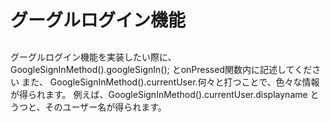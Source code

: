 # グーグルログイン機能

##
グーグルログイン機能を実装したい際に、 GoogleSignInMethod().googleSignIn(); とonPressed関数内に記述してください
また、 GoogleSignInMethod().currentUser.何々と打つことで、色々な情報が得られます。
例えば、GoogleSignInMethod().currentUser.displayname とうつと、そのユーザー名が得られます。